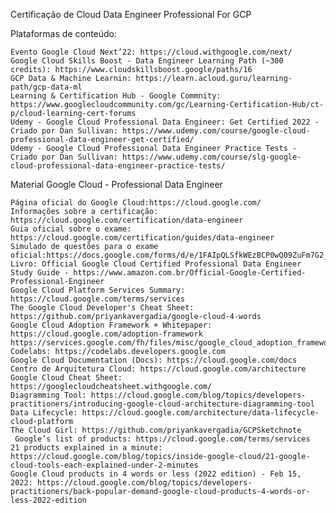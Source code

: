 Certificação de Cloud Data Engineer Professional For GCP

Plataformas de conteúdo:

    Evento Google Cloud Next’22: https://cloud.withgoogle.com/next/
    Google Cloud Skills Boost - Data Engineer Learning Path (~300 credits): https://www.cloudskillsboost.google/paths/16
    GCP Data & Machine Learnin: https://learn.acloud.guru/learning-path/gcp-data-ml
    Learning & Certification Hub - Google Commnity: https://www.googlecloudcommunity.com/gc/Learning-Certification-Hub/ct-p/cloud-learning-cert-forums
    Udemy - Google Cloud Professional Data Engineer: Get Certified 2022 - Criado por Dan Sullivan: https://www.udemy.com/course/google-cloud-professional-data-engineer-get-certified/
    Udemy - Google Cloud Professional Data Engineer Practice Tests - Criado por Dan Sullivan: https://www.udemy.com/course/slg-google-cloud-professional-data-engineer-practice-tests/

Material Google Cloud - Professional Data Engineer

    Página oficial do Google Cloud:https://cloud.google.com/
    Informações sobre a certificação: https://cloud.google.com/certification/data-engineer
    Guia oficial sobre o exame: https://cloud.google.com/certification/guides/data-engineer
    Simulado de questões para o exame oficial:https://docs.google.com/forms/d/e/1FAIpQLSfkWEzBCP0wQ09ZuFm7G2_4qtkYbfmk_0getojdnPdCYmq37Q/viewform
    Livro: Official Google Cloud Certified Professional Data Engineer Study Guide - https://www.amazon.com.br/Official-Google-Certified-Professional-Engineer
    Google Cloud Platform Services Summary: https://cloud.google.com/terms/services
    The Google Cloud Developer's Cheat Sheet: https://github.com/priyankavergadia/google-cloud-4-words
    Google Cloud Adoption Framework + Whitepaper: https://cloud.google.com/adoption-framework
    https://services.google.com/fh/files/misc/google_cloud_adoption_framework_whitepaper.pdf
    Codelabs: https://codelabs.developers.google.com
    Google Cloud Documentation (Docs): https://cloud.google.com/docs
    Centro de Arquitetura Cloud: https://cloud.google.com/architecture
    Google Cloud Cheat Sheet: https://googlecloudcheatsheet.withgoogle.com/
    Diagramming Tool: https://cloud.google.com/blog/topics/developers-practitioners/introducing-google-cloud-architecture-diagramming-tool
    Data Lifecycle: https://cloud.google.com/architecture/data-lifecycle-cloud-platform
    The Cloud Girl: https://github.com/priyankavergadia/GCPSketchnote
     Google’s list of products: https://cloud.google.com/terms/services
    21 products explained in a minute: https://cloud.google.com/blog/topics/inside-google-cloud/21-google-cloud-tools-each-explained-under-2-minutes
    Google Cloud products in 4 words or less (2022 edition) - Feb 15, 2022: https://cloud.google.com/blog/topics/developers-practitioners/back-popular-demand-google-cloud-products-4-words-or-less-2022-edition
